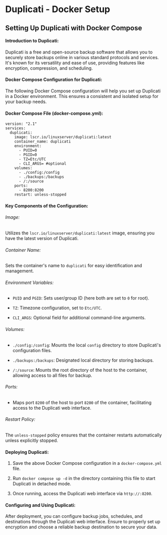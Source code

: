 # Duplicati - Docker Setup

## Setting Up Duplicati with Docker Compose

#### Introduction to Duplicati: 

Duplicati is a free and open-source backup software that allows you to securely store backups online in various standard protocols and services. It's known for its versatility and ease of use, providing features like encryption, compression, and scheduling.

#### Docker Compose Configuration for Duplicati:

The following Docker Compose configuration will help you set up Duplicati in a Docker environment. This ensures a consistent and isolated setup for your backup needs.

#### Docker Compose File (docker-compose.yml):

```
version: "2.1"
services:
  duplicati:
    image: lscr.io/linuxserver/duplicati:latest
    container_name: duplicati
    environment:
      - PUID=0
      - PGID=0
      - TZ=Etc/UTC
      - CLI_ARGS= #optional
    volumes:
      - ./config:/config
      - ./backups:/backups
      - /:/source
    ports:
      - 8200:8200
    restart: unless-stopped
```

#### Key Components of the Configuration:

###### Image: 

Utilizes the <code>lscr.io/linuxserver/duplicati:latest</code> image, ensuring you have the latest version of Duplicati.

###### Container Name:

Sets the container's name to <code>duplicati</code> for easy identification and management.

###### Environment Variables:

* <code>PUID</code> and <code>PGID</code>: Sets user/group ID (here both are set to <code>0</code> for root).

* <code>TZ</code>: Timezone configuration, set to <code>Etc/UTC</code>.

* <code>CLI_ARGS</code>: Optional field for additional command-line arguments.

###### Volumes:

* <code>./config:/config</code>: Mounts the local <code>config</code> directory to store Duplicati's configuration files.

* <code>./backups:/backups</code>: Designated local directory for storing backups.

* <code>/:/source</code>: Mounts the root directory of the host to the container, allowing access to all files for backup.

###### Ports: 

* Maps port <code>8200</code> of the host to port <code>8200</code> of the container, facilitating access to the Duplicati web interface.

###### Restart Policy: 

The <code>unless-stopped</code> policy ensures that the container restarts automatically unless explicitly stopped.

#### Deploying Duplicati:

1. Save the above Docker Compose configuration in a <code>docker-compose.yml</code> file.

2. Run <code>docker compose up -d</code> in the directory containing this file to start Duplicati in detached mode.

3. Once running, access the Duplicati web interface via <code>http://<host-ip>:8200</code>.

#### Configuring and Using Duplicati: 

After deployment, you can configure backup jobs, schedules, and destinations through the Duplicati web interface. Ensure to properly set up encryption and choose a reliable backup destination to secure your data.